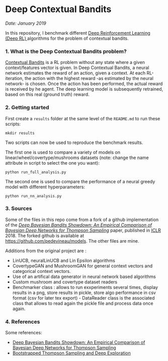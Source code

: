 # Deep Contextual Bandits

*Date: January 2019*

In this repository, I benchmark different [Deep Reinforcement Learning (Deep RL) ](https://en.wikipedia.org/wiki/Deep_reinforcement_learning) algorithms for the problem of contextual bandits.

### 1. What is the Deep Contextual Bandits problem?

[Contextual Bandits](https://en.wikipedia.org/wiki/Multi-armed_bandit#Constrained_contextual_bandit) is a RL problem without any state where a given context/features vector is given.
In Deep Contextual Bandits, a neural network estimates the reward of an action, given a context.
At each RL-iteration, the action with the highest reward -as estimated by the neural network- is chosen.
Once the action has been performed, the actual reward is received by he agent.
The deep learning model is subsequently retrained, based on this real (ground truth) reward.

### 2. Getting started

First create a ``results`` folder at the same level of the ``README.md`` to run these scripts:

    mkdir results

Two scripts can now be used to reproduce the benchmark results.

The first one is used to compare a variety of models on linear/wheel/covertype/mushrooms datasets (note: change the name attribute in script to select the one you want):

    python run_full_analysis.py

The second one is used to compare the performance of a neural greedy model with different hyperparameters:

    python run_nn_analysis.py

### 3. Sources

Some of the files in this repo come from a fork of a github implementation of the *[Deep Bayesian Bandits Showdown: An Empirical
Comparison of Bayesian Deep Networks for Thompson
Sampling](https://arxiv.org/abs/1802.09127)* paper, published in
[ICLR](https://iclr.cc/) 2018.
The forked github is available at https://github.com/pedevineau/models.
The other files are mine.

Additions from the original project are :
- LinUCB, neuralLinUCB and Lin Epsilon algorithms
- CovertypeGAN and MushroomGAN for general context vectors and categorical context vectors.
- Use of an artifical data generator in neural network based algorithms
- Custom mushroom and covertype dataset readers
- Benchmarker class : allows to run exxperiments several times, display results in a png, store results in pickle, store algo performance in csv format (csv for later tex export) - DataReader class is the associated class that allows to read again the pickle file and process data once again.

### 4. References
 
Some references:
  - [Deep Bayesian Bandits Showdown: An Empirical
Comparison of Bayesian Deep Networks for Thompson
Sampling](https://arxiv.org/abs/1802.09127)
  - [Bootstrapped Thompson Sampling and Deep Exploration](https://arxiv.org/pdf/1507.00300.pdf)
